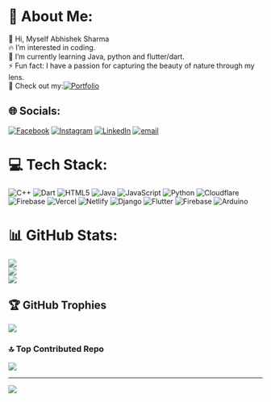 # 💫 About Me:
👋 Hi, Myself Abhishek Sharma<br>🔥 I’m interested in coding.<br>🌱 I’m currently learning Java, python and flutter/dart.<br>⚡ Fun fact: I have a passion for capturing the beauty of nature through my lens.<br>👀 Check out my:[![Portfolio](https://static.vecteezy.com/system/resources/previews/005/569/210/non_2x/portfolio-icon-in-trendy-long-shadow-style-isolated-on-soft-blue-background-free-vector.jpg)](https://www.abhishek-sharma.com.np/)


## 🌐 Socials:
[![Facebook](https://img.shields.io/badge/Facebook-%231877F2.svg?logo=Facebook&logoColor=white)](https://facebook.com/Sharmaabhi024) [![Instagram](https://img.shields.io/badge/Instagram-%23E4405F.svg?logo=Instagram&logoColor=white)](https://instagram.com/btw.its_abhishek) [![LinkedIn](https://img.shields.io/badge/LinkedIn-%230077B5.svg?logo=linkedin&logoColor=white)](https://linkedin.com/in/abhishek-sharma0) [![email](https://img.shields.io/badge/Email-D14836?logo=gmail&logoColor=white)](mailto:sharmaabhi10101010@gmail.com) 

# 💻 Tech Stack:
![C++](https://img.shields.io/badge/c++-%2300599C.svg?style=for-the-badge&logo=c%2B%2B&logoColor=white) ![Dart](https://img.shields.io/badge/dart-%230175C2.svg?style=for-the-badge&logo=dart&logoColor=white) ![HTML5](https://img.shields.io/badge/html5-%23E34F26.svg?style=for-the-badge&logo=html5&logoColor=white) ![Java](https://img.shields.io/badge/java-%23ED8B00.svg?style=for-the-badge&logo=openjdk&logoColor=white) ![JavaScript](https://img.shields.io/badge/javascript-%23323330.svg?style=for-the-badge&logo=javascript&logoColor=%23F7DF1E) ![Python](https://img.shields.io/badge/python-3670A0?style=for-the-badge&logo=python&logoColor=ffdd54) ![Cloudflare](https://img.shields.io/badge/Cloudflare-F38020?style=for-the-badge&logo=Cloudflare&logoColor=white) ![Firebase](https://img.shields.io/badge/firebase-%23039BE5.svg?style=for-the-badge&logo=firebase) ![Vercel](https://img.shields.io/badge/vercel-%23000000.svg?style=for-the-badge&logo=vercel&logoColor=white) ![Netlify](https://img.shields.io/badge/netlify-%23000000.svg?style=for-the-badge&logo=netlify&logoColor=#00C7B7) ![Django](https://img.shields.io/badge/django-%23092E20.svg?style=for-the-badge&logo=django&logoColor=white) ![Flutter](https://img.shields.io/badge/Flutter-%2302569B.svg?style=for-the-badge&logo=Flutter&logoColor=white) ![Firebase](https://img.shields.io/badge/firebase-a08021?style=for-the-badge&logo=firebase&logoColor=ffcd34) ![Arduino](https://img.shields.io/badge/-Arduino-00979D?style=for-the-badge&logo=Arduino&logoColor=white)
# 📊 GitHub Stats:
![](https://github-readme-stats.vercel.app/api?username=4bhisheksharma&theme=dark&hide_border=false&include_all_commits=true&count_private=true)<br/>
![](https://github-readme-streak-stats.herokuapp.com/?user=4bhisheksharma&theme=dark&hide_border=false)<br/>
![](https://github-readme-stats.vercel.app/api/top-langs/?username=4bhisheksharma&theme=dark&hide_border=false&include_all_commits=true&count_private=true&layout=compact)

## 🏆 GitHub Trophies
![](https://github-profile-trophy.vercel.app/?username=4bhisheksharma&theme=radical&no-frame=false&no-bg=true&margin-w=4)

### 🔝 Top Contributed Repo
![](https://github-contributor-stats.vercel.app/api?username=4bhisheksharma&limit=5&theme=dark&combine_all_yearly_contributions=true)

---
[![](https://visitcount.itsvg.in/api?id=4bhisheksharma&icon=0&color=0)](https://visitcount.itsvg.in)

<!-- Proudly created with GPRM ( https://gprm.itsvg.in ) -->
